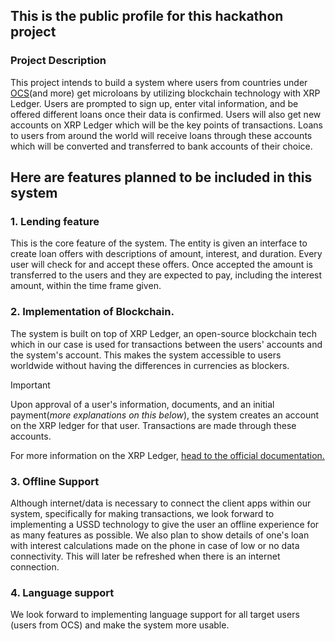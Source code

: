 ## This is the public profile for this hackathon project

### Project Description
This project intends to build a system where users from countries under [OCS](https://osc.int/)(and more) get microloans by utilizing blockchain technology with XRP Ledger. Users are prompted to sign up, enter vital information, and be offered different loans once their data is confirmed. Users will also get new accounts on XRP Ledger which will be the key points of transactions. Loans to users from around the world will receive loans through these accounts which will be converted and transferred to bank accounts of their choice.


## Here are features planned to be included in this system

### 1. Lending feature
This is the core feature of the system. The entity is given an interface to create loan offers with descriptions of amount, interest, and duration. Every user will check for and accept these offers. Once accepted the amount is transferred to the users and they are expected to pay, including the interest amount, within the time frame given.

### 2. Implementation of Blockchain.
The system is built on top of XRP Ledger, an open-source blockchain tech which in our case is used for transactions between the users' accounts and the system's account. This makes the system accessible to users worldwide without having the differences in currencies as blockers.

>[!IMPORTANT]
> Upon approval of a user's information, documents, and an initial payment(*more explanations on this below*), the system creates an account on the XRP ledger for that user. Transactions are made through these accounts. 

For more information on the XRP Ledger, [head to the official documentation.](https://xrpl.org/)

### 3. Offline Support
Although internet/data is necessary to connect the client apps within our system, specifically for making transactions, we look forward to implementing a USSD technology to give the user an offline experience for as many features as possible. We also plan to show details of one's loan with interest calculations made on the phone in case of low or no data connectivity. This will later be refreshed when there is an internet connection.

### 4. Language support
We look forward to implementing language support for all target users (users from OCS) and make the system more usable.


